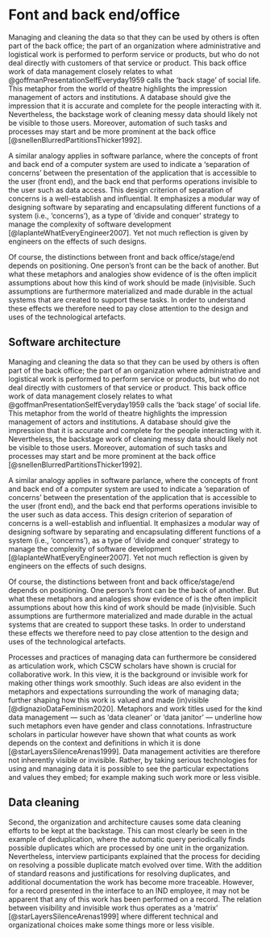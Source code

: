 # Font and back end/office

<!-- Software architecture -->

Managing and cleaning the data so that they can be used by others is often part of the back office; the part of an organization where administrative and logistical work is performed to perform service or products, but who do not deal directly with customers of that service or product. This back office work of data management closely relates to what @goffmanPresentationSelfEveryday1959 calls the ‘back stage’ of social life. This metaphor from the world of theatre highlights the impression management of actors and institutions. A database should give the impression that it is accurate and complete for the people interacting with it. Nevertheless, the backstage work of cleaning messy data should likely not be visible to those users. Moreover, automation of such tasks and processes may start and be more prominent at the back office [@snellenBlurredPartitionsThicker1992].

A similar analogy applies in software parlance, where the concepts of front and back end of a computer system are used to indicate a ‘separation of concerns’ between the presentation of the application that is accessible to the user (front end), and the back end that performs operations invisible to the user such as data access. This design criterion of separation of concerns is a well-establish and influential. It emphasizes a modular way of designing software by separating and encapsulating different functions of a system (i.e., ‘concerns’), as a type of ‘divide and conquer’ strategy to manage the complexity of software development [@laplanteWhatEveryEngineer2007]. Yet not much reflection is given by engineers on the effects of such designs.

Of course, the distinctions between front and back office/stage/end depends on positioning. One person’s front can be the back of another. But what these metaphors and analogies show evidence of is the often implicit assumptions about how this kind of work should be made (in)visible. Such assumptions are furthermore materialized and made durable in the actual systems that are created to support these tasks. In order to understand these effects we therefore need to pay close attention to the design and uses of the technological artefacts.

## Software architecture

Managing and cleaning the data so that they can be used by others is often part of the back office; the part of an organization where administrative and logistical work is performed to perform service or products, but who do not deal directly with customers of that service or product. This back office work of data management closely relates to what @goffmanPresentationSelfEveryday1959 calls the ‘back stage’ of social life. This metaphor from the world of theatre highlights the impression management of actors and institutions. A database should give the impression that it is accurate and complete for the people interacting with it. Nevertheless, the backstage work of cleaning messy data should likely not be visible to those users. Moreover, automation of such tasks and processes may start and be more prominent at the back office [@snellenBlurredPartitionsThicker1992].

A similar analogy applies in software parlance, where the concepts of front and back end of a computer system are used to indicate a ‘separation of concerns’ between the presentation of the application that is accessible to the user (front end), and the back end that performs operations invisible to the user such as data access. This design criterion of separation of concerns is a well-establish and influential. It emphasizes a modular way of designing software by separating and encapsulating different functions of a system (i.e., ‘concerns’), as a type of ‘divide and conquer’ strategy to manage the complexity of software development [@laplanteWhatEveryEngineer2007]. Yet not much reflection is given by engineers on the effects of such designs.

Of course, the distinctions between front and back office/stage/end depends on positioning. One person’s front can be the back of another. But what these metaphors and analogies show evidence of is the often implicit assumptions about how this kind of work should be made (in)visible. Such assumptions are furthermore materialized and made durable in the actual systems that are created to support these tasks. In order to understand these effects we therefore need to pay close attention to the design and uses of the technological artefacts.

Processes and practices of managing data can furthermore be considered as articulation work, which CSCW scholars have shown is crucial for collaborative work. In this view, it is the background or invisible work for making other things work smoothly. Such ideas are also evident in the metaphors and expectations surrounding the work of managing data; further shaping how this work is valued and made (in)visible [@dignazioDataFeminism2020]. Metaphors and work titles used for the kind data management — such as ‘data cleaner’ or ‘data janitor’ — underline how such metaphors even have gender and class connotations. Infrastructure scholars in particular however have shown that what counts as work depends on the context and definitions in which it is done [@starLayersSilenceArenas1999]. Data management activities are therefore not inherently visible or invisible. Rather, by taking serious technologies for using and managing data it is possible to see the particular expectations and values they embed; for example making such work more or less visible.

## Data cleaning

Second, the organization and architecture causes some data cleaning efforts to be kept at the backstage. This can most clearly be seen in the example of deduplication, where the automatic query periodically finds possible duplicates which are processed by one unit in the organization. Nevertheless, interview participants explained that the process for deciding on resolving a possible duplicate match evolved over time. With the addition of standard reasons and justifications for resolving duplicates, and additional documentation the work has become more traceable. However, for a record presented in the interface to an IND employee, it may not be apparent that any of this work has been performed on a record. The relation between visibility and invisible work thus operates as a ‘matrix’ [@starLayersSilenceArenas1999] where different technical and organizational choices make some things more or less visible.